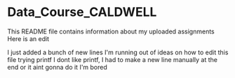 # Data_Course_CALDWELL
This README file contains information about my uploaded assignments
Here is an edit



I just added a bunch of new lines
I'm running out of ideas on how to edit this file
trying printf
I dont like printf, I had to make a new line manually at the end or it aint gonna do it
I'm bored
